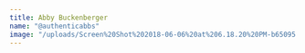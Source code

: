 ```yaml
---
title: Abby Buckenberger
name: "@authenticabbs"
image: "/uploads/Screen%20Shot%202018-06-06%20at%206.18.20%20PM-b65095.png"
---
```


